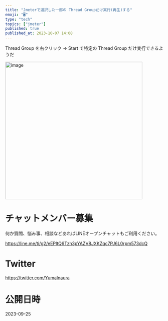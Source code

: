 ```yaml
---
title: "Jmeterで選択した一部の Thread Groupだけ実行(再生)する"
emoji: "🖥"
type: "tech"
topics: ["jmeter"]
published: true
published_at: 2023-10-07 14:08
---
```


Thread Group を右クリック -> Start で特定の Thread Group だけ実行できるようだ

<img width="437" alt="image" src="https://github.com/YumaInaura/YumaInaura/assets/13635059/244820b2-fbdc-4592-82c8-cf46e1e971c2">



# チャットメンバー募集


何か質問、悩み事、相談などあればLINEオープンチャットもご利用ください。

https://line.me/ti/g2/eEPltQ6Tzh3pYAZV8JXKZqc7PJ6L0rpm573dcQ


# Twitter

https://twitter.com/YumaInaura


# 公開日時

2023-09-25
